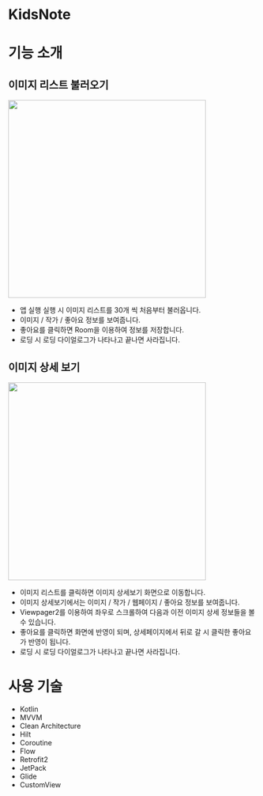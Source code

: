 # KidsNote

# 기능 소개

## 이미지 리스트 불러오기

<img src="https://user-images.githubusercontent.com/85272794/211606755-6daa5fe2-e682-4fc7-9a60-ec5b1e486276.jpg" width="400" />

* 앱 실행 실행 시 이미지 리스트를 30개 씩 처음부터 불러옵니다.
* 이미지 / 작가 / 좋아요 정보를 보여줍니다.
* 좋아요를 클릭하면 Room을 이용하여 정보를 저장합니다.
* 로딩 시 로딩 다이얼로그가 나타나고 끝나면 사라집니다.

## 이미지 상세 보기

<img src="https://user-images.githubusercontent.com/85272794/211606209-ba7e22cc-8c1d-49b9-a84d-e487a3d1917b.jpg" width="400" />

* 이미지 리스트를 클릭하면 이미지 상세보기 화면으로 이동합니다.
* 이미지 상세보기에서는 이미지 / 작가 / 웹페이지 / 좋아요 정보를 보여줍니다.
* Viewpager2를 이용하여 좌우로 스크롤하여 다음과 이전 이미지 상세 정보들을 볼 수 있습니다.
* 좋아요를 클릭하면 화면에 반영이 되며, 상세페이지에서 뒤로 갈 시 클릭한 좋아요가 반영이 됩니다.
* 로딩 시 로딩 다이얼로그가 나타나고 끝나면 사라집니다.

# 사용 기술

* Kotlin
* MVVM
* Clean Architecture
* Hilt
* Coroutine
* Flow
* Retrofit2
* JetPack
* Glide
* CustomView



